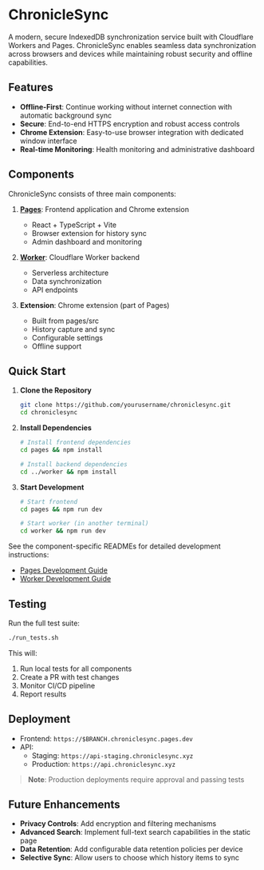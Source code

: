 # ChronicleSync

A modern, secure IndexedDB synchronization service built with Cloudflare Workers and Pages. ChronicleSync enables seamless data synchronization across browsers and devices while maintaining robust security and offline capabilities.

## Features

- **Offline-First**: Continue working without internet connection with automatic background sync
- **Secure**: End-to-end HTTPS encryption and robust access controls
- **Chrome Extension**: Easy-to-use browser integration with dedicated window interface
- **Real-time Monitoring**: Health monitoring and administrative dashboard

## Components

ChronicleSync consists of three main components:

1. **[Pages](pages/README.md)**: Frontend application and Chrome extension
   - React + TypeScript + Vite
   - Browser extension for history sync
   - Admin dashboard and monitoring

2. **[Worker](worker/README.md)**: Cloudflare Worker backend
   - Serverless architecture
   - Data synchronization
   - API endpoints

3. **Extension**: Chrome extension (part of Pages)
   - Built from pages/src
   - History capture and sync
   - Configurable settings
   - Offline support

## Quick Start

1. **Clone the Repository**
   ```bash
   git clone https://github.com/yourusername/chroniclesync.git
   cd chroniclesync
   ```

2. **Install Dependencies**
   ```bash
   # Install frontend dependencies
   cd pages && npm install

   # Install backend dependencies
   cd ../worker && npm install
   ```

3. **Start Development**
   ```bash
   # Start frontend
   cd pages && npm run dev

   # Start worker (in another terminal)
   cd worker && npm run dev
   ```

See the component-specific READMEs for detailed development instructions:
- [Pages Development Guide](pages/README.md)
- [Worker Development Guide](worker/README.md)

## Testing

Run the full test suite:
```bash
./run_tests.sh
```

This will:
1. Run local tests for all components
2. Create a PR with test changes
3. Monitor CI/CD pipeline
4. Report results

## Deployment

- Frontend: `https://$BRANCH.chroniclesync.pages.dev`
- API:
  - Staging: `https://api-staging.chroniclesync.xyz`
  - Production: `https://api.chroniclesync.xyz`

> **Note**: Production deployments require approval and passing tests

## Future Enhancements

- **Privacy Controls**: Add encryption and filtering mechanisms
- **Advanced Search**: Implement full-text search capabilities in the static page
- **Data Retention**: Add configurable data retention policies per device
- **Selective Sync**: Allow users to choose which history items to sync